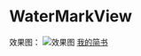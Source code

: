 # WaterMarkView

效果图：
![效果图](https://github.com/xiaokele/WaterMarkView/blob/main/img/watermark.png "小可乐水印")
[我的简书](https://www.jianshu.com/p/4bb2200a111b)
